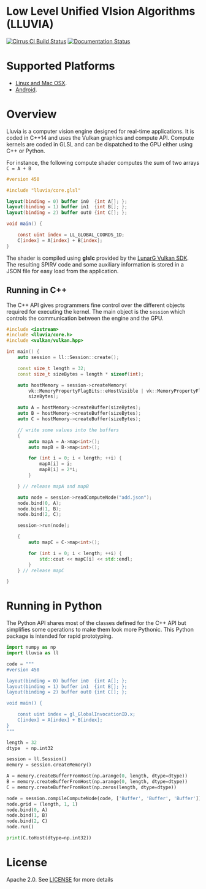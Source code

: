 # Low Level Unified VIsion Algorithms (LLUVIA)

[![Cirrus CI Build Status](https://api.cirrus-ci.com/github/jadarve/lluvia.svg)](https://cirrus-ci.com/github/jadarve/lluvia) [![Documentation Status](https://readthedocs.org/projects/lluvia/badge/?version=latest)](https://lluvia.io/en/latest/?badge=latest)


# Supported Platforms

* [Linux and Mac OSX](https://github.com/jadarve/lluvia/wiki/Linux-and-Mac-OSX-Build).
* [Android](https://github.com/jadarve/lluvia/wiki/Android-build).


# Overview

Lluvia is a computer vision engine designed for real-time applications. It is coded in C++14 and uses the Vulkan graphics and compute API. Compute kernels are coded in GLSL and can be dispatched to the GPU either using C++ or Python.

For instance, the following compute shader computes the sum of two arrays `C = A + B`

```glsl
#version 450

#include "lluvia/core.glsl"

layout(binding = 0) buffer in0  {int A[]; };
layout(binding = 1) buffer in1  {int B[]; };
layout(binding = 2) buffer out0 {int C[]; };

void main() {

    const uint index = LL_GLOBAL_COORDS_1D;
    C[index] = A[index] + B[index];
}
```

The shader is compiled using **glslc** provided by the [LunarG Vulkan SDK](https://vulkan.lunarg.com/). The resulting SPIRV code and some auxiliary information is stored in a JSON file for easy load from the application.

## Running in C++

The C++ API gives programmers fine control over the different objects required for executing the kernel. The main object is the `session` which controls the communication between the engine and the GPU.

```c++
#include <iostream>
#include <lluvia/core.h>
#include <vulkan/vulkan.hpp>

int main() {
    auto session = ll::Session::create();

    const size_t length = 32;
    const size_t sizeBytes = length * sizeof(int);

    auto hostMemory = session->createMemory(
        vk::MemoryPropertyFlagBits::eHostVisible | vk::MemoryPropertyFlagBits:: eHostCoherent,
        sizeBytes);

    auto A = hostMemory->createBuffer(sizeBytes);
    auto B = hostMemory->createBuffer(sizeBytes);
    auto C = hostMemory->createBuffer(sizeBytes);

    // write some values into the buffers
    {
        auto mapA = A->map<int>();
        auto mapB = B->map<int>();

        for (int i = 0; i < length; ++i) {
            mapA[i] = i;
            mapB[i] = 2*i;
        }

    } // release mapA and mapB

    auto node = session->readComputeNode("add.json");
    node.bind(0, A);
    node.bind(1, B);
    node.bind(2, C);

    session->run(node);

    {
        auto mapC = C->map<int>();

        for (int i = 0; i < length; ++i) {
            std::cout << mapC[i] << std::endl;
        }
    } // release mapC

}
```

# Running in Python

The Python API shares most of the classes defined for the C++ API but simplifies some operations to make them look more Pythonic. This Python package is intended for rapid prototyping.

```python
import numpy as np
import lluvia as ll

code = """
#version 450

layout(binding = 0) buffer in0  {int A[]; };
layout(binding = 1) buffer in1  {int B[]; };
layout(binding = 2) buffer out0 {int C[]; };

void main() {

    const uint index = gl_GlobalInvocationID.x;
    C[index] = A[index] + B[index];
}
"""

length = 32
dtype  = np.int32

session = ll.Session()
memory = session.createMemory()

A = memory.createBufferFromHost(np.arange(0, length, dtype=dtype))
B = memory.createBufferFromHost(np.arange(0, length, dtype=dtype))
C = memory.createBufferFromHost(np.zeros(length, dtype=dtype))

node = session.compileComputeNode(code, ['Buffer', 'Buffer', 'Buffer'])
node.grid = (length, 1, 1)
node.bind(0, A)
node.bind(1, B)
node.bind(2, C)
node.run()

print(C.toHost(dtype=np.int32))
```


# License

Apache 2.0. See [LICENSE](https://github.com/jadarve/lluvia/blob/master/LICENSE) for more details
